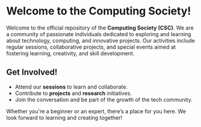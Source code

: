 # Welcome to the Computing Society!

Welcome to the official repository of the **Computing Society (CSC)**. We are a community of passionate individuals dedicated to exploring and learning about technology, computing, and innovative projects. Our activities include regular sessions, collaborative projects, and special events aimed at fostering learning, creativity, and skill development.

## Get Involved!
- Attend our **sessions** to learn and collaborate.
- Contribute to **projects** and **research** initiatives.
- Join the conversation and be part of the growth of the tech community.

Whether you're a beginner or an expert, there’s a place for you here. We look forward to learning and creating together!
